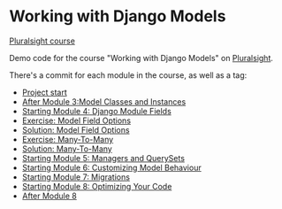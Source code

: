 # Working with Django Models
[Pluralsight course](https://app.pluralsight.com/library/courses/django-models/table-of-contents)

Demo code for the course "Working with Django Models" on [Pluralsight](https://www.pluralsight.com).

There's a commit for each module in the course, as well as a tag:


- [Project start](https://github.com/codesensei-courses/django_models/releases/tag/project-start)
- [After Module 3:Model Classes and Instances](https://github.com/codesensei-courses/django_models/releases/tag/m3-model-classes)
- [Starting Module 4: Django Module Fields](https://github.com/codesensei-courses/django_models/releases/tag/m4-model-fields)
- [Exercise: Model Field Options](https://github.com/codesensei-courses/django_models/releases/tag/m4-exercise-sku)
- [Solution: Model Field Options](https://github.com/codesensei-courses/django_models/releases/tag/m4-solution-sku)
- [Exercise: Many-To-Many](https://github.com/codesensei-courses/django_models/releases/tag/m4-exercise-m2m)
- [Solution: Many-To-Many](https://github.com/codesensei-courses/django_models/releases/tag/m4-solution-m2m)
- [Starting Module 5: Managers and QuerySets](https://github.com/codesensei-courses/django_models/releases/tag/m5-managers-querysets)
- [Starting Module 6: Customizing Model Behaviour](https://github.com/codesensei-courses/django_models/releases/tag/m6-customizing-models)
- [Starting Module 7: Migrations](https://github.com/codesensei-courses/django_models/releases/tag/m7-migrations)
- [Starting Module 8: Optimizing Your Code](https://github.com/codesensei-courses/django_models/releases/tag/m8-optimizing)
- [After Module 8](https://github.com/codesensei-courses/django_models/releases/tag/end-of-course)
